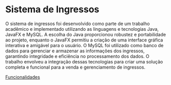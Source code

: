 # Sistema de Ingressos

O sistema de ingressos foi desenvolvido como parte de um trabalho acadêmico e implementado utilizando as linguagens e tecnologias Java, JavaFX e MySQL. A escolha do Java proporcionou robustez e portabilidade ao projeto, enquanto o JavaFX permitiu a criação de uma interface gráfica interativa e amigável para o usuário. O MySQL foi utilizado como banco de dados para gerenciar e armazenar as informações dos ingressos, garantindo integridade e eficiência no processamento dos dados. O trabalho envolveu a integração dessas tecnologias para criar uma solução completa e funcional para a venda e gerenciamento de ingressos.

[Funcionalidades](https://www.youtube.com/watch?v=65xkoA2zkLU&authuser=2)
